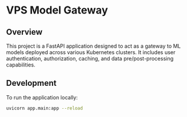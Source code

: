 # VPS Model Gateway

## Overview

This project is a FastAPI application designed to act as a gateway to ML models deployed across various Kubernetes clusters. It includes user authentication, authorization, caching, and data pre/post-processing capabilities.

## Development

To run the application locally:

```bash
uvicorn app.main:app --reload
